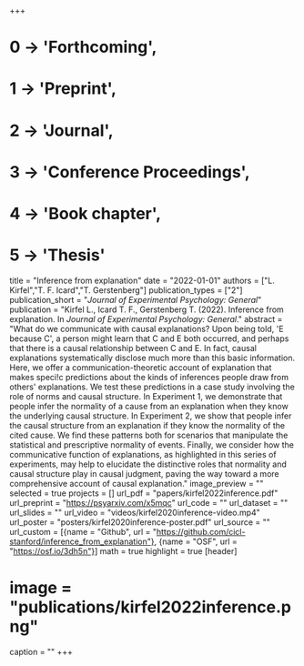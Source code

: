 +++
# 0 -> 'Forthcoming',
# 1 -> 'Preprint',
# 2 -> 'Journal',
# 3 -> 'Conference Proceedings',
# 4 -> 'Book chapter',
# 5 -> 'Thesis'

title = "Inference from explanation"
date = "2022-01-01"
authors = ["L. Kirfel","T. F. Icard","T. Gerstenberg"]
publication_types = ["2"]
publication_short = "_Journal of Experimental Psychology: General_"
publication = "Kirfel L., Icard T. F., Gerstenberg T. (2022). Inference from explanation. In _Journal of Experimental Psychology: General_."
abstract = "What do we communicate with causal explanations? Upon being told, 'E because C', a person might learn that C and E both occurred, and perhaps that there is a causal relationship between C and E. In fact, causal explanations systematically disclose much more than this basic information. Here, we offer a communication-theoretic account of explanation that makes speci!c predictions about the kinds of inferences people draw from others' explanations. We test these predictions in a case study involving the role of norms and causal structure. In Experiment 1, we demonstrate that people infer the normality of a cause from an explanation when they know the underlying causal structure. In Experiment 2, we show that people infer the causal structure from an explanation if they know the normality of the cited cause. We find these patterns both for scenarios that manipulate the statistical and prescriptive normality of events. Finally, we consider how the communicative function of explanations, as highlighted in this series of experiments, may help to elucidate the distinctive roles that normality and causal structure play in causal judgment, paving the way toward a more comprehensive account of causal explanation."
image_preview = ""
selected = true
projects = []
url_pdf = "papers/kirfel2022inference.pdf"
url_preprint = "https://psyarxiv.com/x5mqc"
url_code = ""
url_dataset = ""
url_slides = ""
url_video = "videos/kirfel2020inference-video.mp4"
url_poster = "posters/kirfel2020inference-poster.pdf"
url_source = ""
url_custom = [{name = "Github", url = "https://github.com/cicl-stanford/inference_from_explanation"},
{name = "OSF", url = "https://osf.io/3dh5n"}]
math = true
highlight = true
[header]
# image = "publications/kirfel2022inference.png"
caption = ""
+++